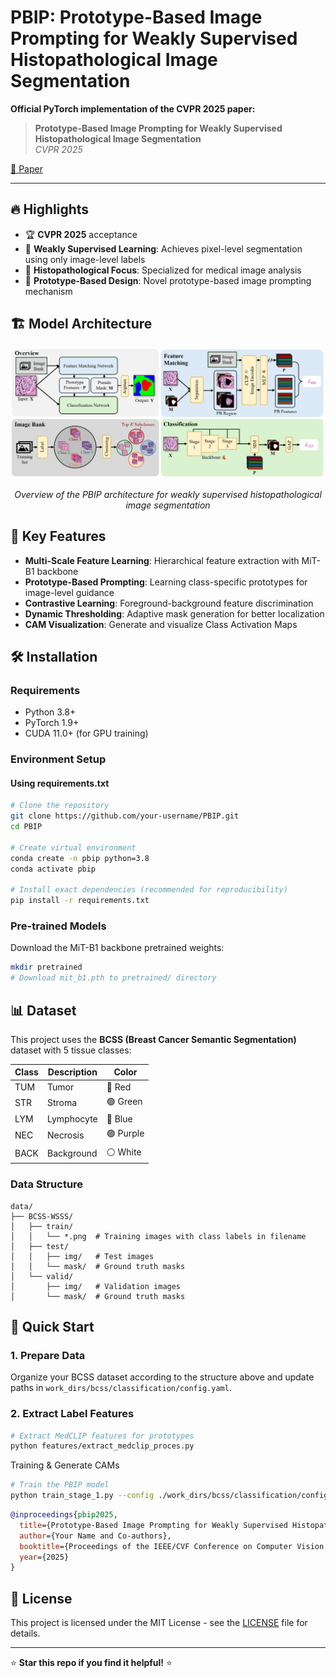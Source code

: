 # PBIP: Prototype-Based Image Prompting for Weakly Supervised Histopathological Image Segmentation

**Official PyTorch implementation of the CVPR 2025 paper:**

> **Prototype-Based Image Prompting for Weakly Supervised Histopathological Image Segmentation**  
> *CVPR 2025*

[📄 Paper](#)

---

## 🔥 Highlights

- 🏆 **CVPR 2025** acceptance
- 🎯 **Weakly Supervised Learning**: Achieves pixel-level segmentation using only image-level labels
- 🧬 **Histopathological Focus**: Specialized for medical image analysis
- 🚀 **Prototype-Based Design**: Novel prototype-based image prompting mechanism

## 🏗️ Model Architecture

<div align="center">
  <img src="Figure/model.png" alt="PBIP Model Architecture" width="800">
  <p><em>Overview of the PBIP architecture for weakly supervised histopathological image segmentation</em></p>
</div>

## 🎯 Key Features

- **Multi-Scale Feature Learning**: Hierarchical feature extraction with MiT-B1 backbone
- **Prototype-Based Prompting**: Learning class-specific prototypes for image-level guidance
- **Contrastive Learning**: Foreground-background feature discrimination
- **Dynamic Thresholding**: Adaptive mask generation for better localization
- **CAM Visualization**: Generate and visualize Class Activation Maps

## 🛠️ Installation

### Requirements
- Python 3.8+
- PyTorch 1.9+
- CUDA 11.0+ (for GPU training)

### Environment Setup

#### Using requirements.txt
```bash
# Clone the repository
git clone https://github.com/your-username/PBIP.git
cd PBIP

# Create virtual environment
conda create -n pbip python=3.8
conda activate pbip

# Install exact dependencies (recommended for reproducibility)
pip install -r requirements.txt
```

### Pre-trained Models
Download the MiT-B1 backbone pretrained weights:
```bash
mkdir pretrained
# Download mit_b1.pth to pretrained/ directory
```

## 📊 Dataset

This project uses the **BCSS (Breast Cancer Semantic Segmentation)** dataset with 5 tissue classes:

| Class | Description | Color |
|-------|-------------|-------|
| TUM | Tumor | 🔴 Red |
| STR | Stroma | 🟢 Green |
| LYM | Lymphocyte | 🔵 Blue |
| NEC | Necrosis | 🟣 Purple |
| BACK | Background | ⚪ White |

### Data Structure
```
data/
├── BCSS-WSSS/
│   ├── train/
│   │   └── *.png  # Training images with class labels in filename
│   ├── test/
│   │   ├── img/   # Test images
│   │   └── mask/  # Ground truth masks
│   └── valid/
│       ├── img/   # Validation images
│       └── mask/  # Ground truth masks
```

## 🚀 Quick Start

### 1. Prepare Data
Organize your BCSS dataset according to the structure above and update paths in `work_dirs/bcss/classification/config.yaml`.

### 2. Extract Label Features
```bash
# Extract MedCLIP features for prototypes
python features/extract_medclip_proces.py
```

Training & Generate CAMs
```bash
# Train the PBIP model
python train_stage_1.py --config ./work_dirs/bcss/classification/config.yaml --gpu 0
```

```bibtex
@inproceedings{pbip2025,
  title={Prototype-Based Image Prompting for Weakly Supervised Histopathological Image Segmentation},
  author={Your Name and Co-authors},
  booktitle={Proceedings of the IEEE/CVF Conference on Computer Vision and Pattern Recognition (CVPR)},
  year={2025}
}
```

## 📜 License

This project is licensed under the MIT License - see the [LICENSE](LICENSE) file for details.

---

⭐ **Star this repo if you find it helpful!** ⭐ 